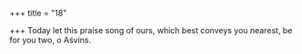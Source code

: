 +++
title = "18"

+++
Today let this praise song of ours, which best conveys you nearest, be for you two, o Aśvins.